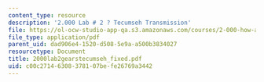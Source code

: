```yaml
---
content_type: resource
description: '2.000 Lab # 2 ? Tecumseh Transmission'
file: https://ol-ocw-studio-app-qa.s3.amazonaws.com/courses/2-000-how-and-why-machines-work-spring-2002/c00c27146308378107befe26769a3442_2000lab2gearstecumseh_fixed.pdf
file_type: application/pdf
parent_uid: dad906e4-1520-d508-5e9a-a500b3834027
resourcetype: Document
title: 2000lab2gearstecumseh_fixed.pdf
uid: c00c2714-6308-3781-07be-fe26769a3442
---
```


